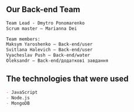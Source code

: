 ## Our Back-end Team

```markdown
Team Lead - Dmytro Ponomarenko
Scrum master — Marianna Dei

Team members:
Maksym Yaroshenko — Back-end/user
Svitlana Halevich — Back-end/user
Vyacheslav Push — Back-end/water
Oleksandr — Back-end/додаткові завдання
```

## The technologies that were used

```markdown
- JavaScript
- Node.js
- MongoDB
```
